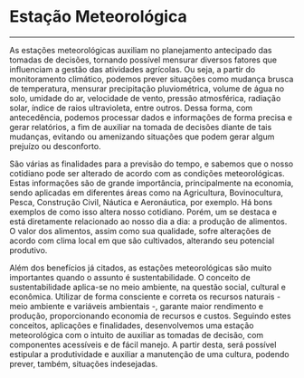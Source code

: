 # Estação Meteorológica

---

As estações meteorológicas auxiliam no planejamento antecipado das tomadas de decisões, tornando possível mensurar diversos fatores que influenciam a gestão das atividades agrícolas. Ou seja, a partir do monitoramento climático, podemos prever situações como mudança brusca de temperatura, mensurar precipitação pluviométrica, volume de água no solo, umidade do ar, velocidade de vento, pressão atmosférica, radiação solar, índice de raios ultravioleta, entre outros. Dessa forma, com antecedência, podemos processar dados e informações de forma precisa e gerar relatórios, a fim de auxiliar na tomada de decisões diante de tais mudanças, evitando ou amenizando situações que podem gerar algum prejuízo ou desconforto.

São várias as finalidades para a previsão do tempo, e sabemos que o nosso cotidiano pode ser alterado de acordo com as condições meteorológicas. Estas informações são de grande importância, principalmente na economia, sendo aplicadas em diferentes áreas como na Agricultura, Bovinocultura, Pesca, Construção Civil, Náutica e Aeronáutica, por exemplo. Há bons exemplos de como isso altera nosso cotidiano. Porém, um se destaca e está diretamente relacionado ao nosso dia a dia: a produção de alimentos. O valor dos alimentos, assim como sua qualidade, sofre alterações de acordo com clima local em que são cultivados, alterando seu potencial produtivo.

Além dos benefícios já citados, as estações meteorológicas são muito importantes quando o assunto é sustentabilidade. O conceito de sustentabilidade aplica-se no meio ambiente, na questão social, cultural e econômica. Utilizar de forma consciente e correta os recursos naturais - meio ambiente e variáveis ambientais -, garante maior rendimento e produção, proporcionando economia de recursos e custos. Seguindo estes conceitos, aplicações e finalidades, desenvolvemos uma estação meteorológica com o intuito de auxiliar as tomadas de decisão, com componentes acessíveis e de fácil manejo. A partir desta, será possível estipular a produtividade e auxiliar a manutenção de uma cultura, podendo prever, também, situações indesejadas.



